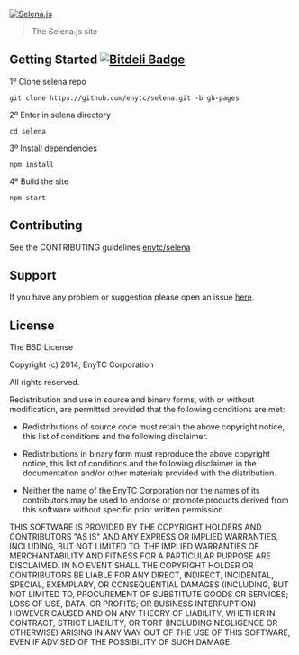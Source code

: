 [![Selena.js](https://raw2.github.com/enytc/selena/master/logo.png)](http://selenajs.enytc.com)

> The Selena.js site

## Getting Started [![Bitdeli Badge](https://d2weczhvl823v0.cloudfront.net/enytc/selena/trend.png)](https://bitdeli.com/free "Bitdeli Badge")

1º Clone selena repo

```shell
git clone https://github.com/enytc/selena.git -b gh-pages
```

2º Enter in selena directory
```shell
cd selena
```

3º Install dependencies

```shell
npm install
```

4º Build the site

```shell
npm start
```

## Contributing

See the CONTRIBUTING guidelines [enytc/selena](CONTRIBUTING.md)

## Support
If you have any problem or suggestion please open an issue [here](https://github.com/enytc/selena/issues).

## License

The BSD License

Copyright (c) 2014, EnyTC Corporation

All rights reserved.

Redistribution and use in source and binary forms, with or without modification,
are permitted provided that the following conditions are met:

* Redistributions of source code must retain the above copyright notice, this
  list of conditions and the following disclaimer.

* Redistributions in binary form must reproduce the above copyright notice, this
  list of conditions and the following disclaimer in the documentation and/or
  other materials provided with the distribution.

* Neither the name of the EnyTC Corporation nor the names of its
  contributors may be used to endorse or promote products derived from
  this software without specific prior written permission.

THIS SOFTWARE IS PROVIDED BY THE COPYRIGHT HOLDERS AND CONTRIBUTORS "AS IS" AND
ANY EXPRESS OR IMPLIED WARRANTIES, INCLUDING, BUT NOT LIMITED TO, THE IMPLIED
WARRANTIES OF MERCHANTABILITY AND FITNESS FOR A PARTICULAR PURPOSE ARE
DISCLAIMED. IN NO EVENT SHALL THE COPYRIGHT HOLDER OR CONTRIBUTORS BE LIABLE FOR
ANY DIRECT, INDIRECT, INCIDENTAL, SPECIAL, EXEMPLARY, OR CONSEQUENTIAL DAMAGES
(INCLUDING, BUT NOT LIMITED TO, PROCUREMENT OF SUBSTITUTE GOODS OR SERVICES;
LOSS OF USE, DATA, OR PROFITS; OR BUSINESS INTERRUPTION) HOWEVER CAUSED AND ON
ANY THEORY OF LIABILITY, WHETHER IN CONTRACT, STRICT LIABILITY, OR TORT
(INCLUDING NEGLIGENCE OR OTHERWISE) ARISING IN ANY WAY OUT OF THE USE OF THIS
SOFTWARE, EVEN IF ADVISED OF THE POSSIBILITY OF SUCH DAMAGE.

